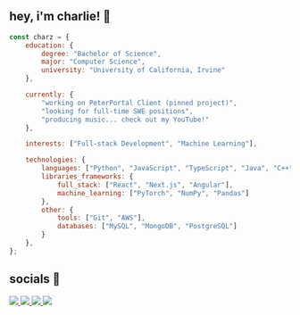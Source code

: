 ## hey, i'm charlie! 🌊 

```javascript
const charz = {
    education: {
        degree: "Bachelor of Science",
        major: "Computer Science",
        university: "University of California, Irvine"
    },

    currently: {
        "working on PeterPortal Client (pinned project)",
        "looking for full-time SWE positions",
        "producing music... check out my YouTube!"
    },

    interests: ["Full-stack Development", "Machine Learning"],

    technologies: {
        languages: ["Python", "JavaScript", "TypeScript", "Java", "C++"],
        libraries_frameworks: {
            full_stack: ["React", "Next.js", "Angular"],
            machine_learning: ["PyTorch", "NumPy", "Pandas"]
        },
        other: {
            tools: ["Git", "AWS"],
            databases: ["MySQL", "MongoDB", "PostgreSQL"]
        }
    },
};
```

## socials 🫡
<a href="https://charz.dev/" target="_blank">
  <img src="https://img.shields.io/badge/portfolio-%23ADD8E6.svg?style=for-the-badge&logoColor=white&color=ADD8E6" />
</a>
<!-- <a href="https://charz.dev/" target="_blank">
  <img src="https://img.shields.io/badge/portfolio-%23ADD8E6.svg?style=for-the-badge&logo=square&logoColor=white&color=ADD8E6" />
</a> -->
<a href="mailto:hellozhaocharlie@gmail.com" target="_blank">
  <img src="https://img.shields.io/badge/email-%237CFC00.svg?style=for-the-badge&logo=envelope&logoColor=white&color=48D1CC" />
</a>
<a href="https://www.linkedin.com/in/zhao-charlie/" target="_blank">
  <img src="https://img.shields.io/badge/linkedin-%231E77B5.svg?&style=for-the-badge&logo=linkedin&logoColor=white" />
</a>
<a href="https://www.youtube.com/@just_cz" target="_blank">
  <img src=https://img.shields.io/badge/youtube-%23FF0000.svg?style=for-the-badge&logoColor=white/>
</a>
<!-- <a href="https://www.youtube.com/@czmusic_" target="_blank">
  <img src=https://img.shields.io/badge/youtube-%23FF0000.svg?style=for-the-badge&logo=Youtube&logoColor=white/>
</a>
 -->
